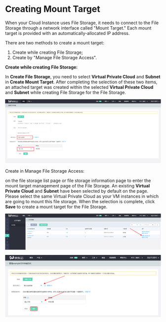 # Creating Mount Target

When your Cloud Instance uses File Storage, it needs to connect to the File Storage through a network interface called "Mount Target." Each mount target is provided with an automatically-allocated IP address.

There are two methods to create a mount target:

1. Create while creating File Storage;
2. Create by "Manage File Storage Access".



**Create while creating File Storage:**

In **Create File Storage**, you need to select **Virtual Private Cloud** and **Subnet** in **Create Mount Target**. After completing the selection of these two items, an attached target was created within the selected **Virtual Private Cloud** and **Subnet** while creating File Storage for the File Storage.

![create-by-fs](../../../../image/Cloud-File-Service/creatbyfs.png)



Create in Manage File Storage Access:

on the file storage list page or file storage information page to enter the mount target management page of the File Storage. An existing **Virtual Private Cloud** and **Subnet** have been selected by default on the page. Please select the same Virtual Private Cloud as your VM instances in which are going to mount this file storage. When the selection is complete, click **Save** to create a mount target for the File Storage.

![create-by-fs](../../../../image/Cloud-File-Service/creatbyfsmanagement.png)

![create-by-fs](../../../../image/Cloud-File-Service/creatbyfsmanagement-2.png)
